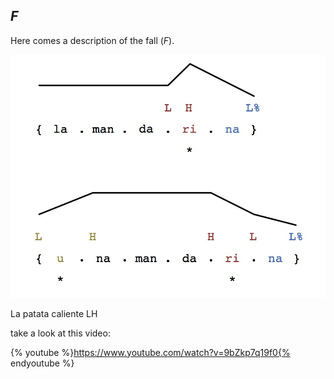## *F*

Here comes a description of the fall (*F*).

![title](ejemplo.jpg)

La  patata caliente
LH 

take a look at this video:


{% youtube %}https://www.youtube.com/watch?v=9bZkp7q19f0{% endyoutube %}